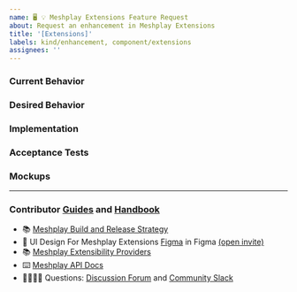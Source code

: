 ```yaml
---
name: 🖥 💡 Meshplay Extensions Feature Request
about: Request an enhancement in Meshplay Extensions
title: '[Extensions]'
labels: kind/enhancement, component/extensions
assignees: ''
---
```



### Current Behavior
<!-- A brief description of what the problem is. (e.g. I need to be able to...) -->

### Desired Behavior
<!-- A brief description of the enhancement. -->

### Implementation
<!-- Specifics on the approach to fulfilling the feature request. -->

### Acceptance Tests
<!-- Stipulations of functional behavior or non-functional items that must be in-place in order for the issue to be closed. -->

### Mockups
<!-- Any visual diagrams of the desired user interface. -->

---

### Contributor [Guides](https://docs.khulnasoft.com/project/contributing) and [Handbook](https://khulnasoft.com/community/handbook)
- 📚 [Meshplay Build and Release Strategy](https://docs.khulnasoft.com/project/contributing/build-and-release)
- 🎨 UI Design For Meshplay Extensions [Figma](https://www.figma.com/file/SMP3zxOjZztdOLtgN4dS2W/Meshplay-UI) in Figma [(open invite)](https://www.figma.com/team_invite/redeem/qJy1c95qirjgWQODApilR9)
- 📚 [Meshplay Extensibility Providers](https://docs.khulnasoft.com/extensibility/providers)
- ⌨️ [Meshplay API Docs](https://docs.khulnasoft.com/extensibility/api)
- 🙋🏾🙋🏼 Questions: [Discussion Forum](http://discuss.khulnasoft.com) and [Community Slack](https://slack.khulnasoft.com)